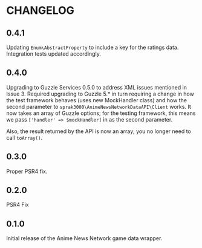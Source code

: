 # CHANGELOG

## 0.4.1

Updating `Enum\AbstractProperty` to include a key for the ratings data. Integration tests updated accordingly.

## 0.4.0

Upgrading to Guzzle Services 0.5.0 to address XML issues mentioned in Issue 3. Required upgrading to Guzzle 5.* in turn
requiring a change in how the test framework behaves (uses new MockHandler class) and how the second parameter to 
`sprak3000\AnimeNewsNetworkDataAPI\Client` works. It now takes an array of Guzzle options; for the testing framework,
this means we pass `['handler' => $mockHandler]` in as the second parameter.

Also, the result returned by the API is now an array; you no longer need to call `toArray()`.

## 0.3.0

Proper PSR4 fix. 

## 0.2.0

PSR4 Fix

## 0.1.0

Initial release of the Anime News Network game data wrapper.
